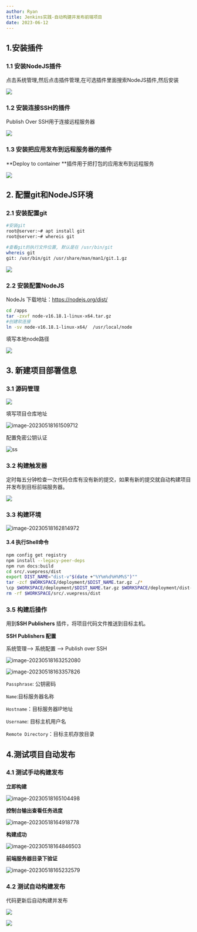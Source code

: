 ```yaml
---
author: Ryan
title: Jenkins实践-自动构建并发布前端项目
date: 2023-06-12
---
```





## 1.安装插件

### 1.1 安装NodeJS插件

点击系统管理,然后点击插件管理,在可选插件里面搜索NodeJS插件,然后安装

![](http://img.xinn.cc/image-20230517144020337.png)





### 1.2 安装连接SSH的插件

Publish Over SSH用于连接远程服务器

![](http://img.xinn.cc/image-20230517144326164.png)





### 1.3 安装把应用发布到远程服务器的插件

**Deploy to container **插件用于把打包的应用发布到远程服务

![](http://img.xinn.cc/image-20230517144416905.png)





## 2. 配置git和NodeJS环境

### 2.1 安装配置git

```bash
#安装git
root@server:~# apt install git 
root@server:~# whereis git 

#查看git的执行文件位置, 默认是在 /usr/bin/git
whereis git
git: /usr/bin/git /usr/share/man/man1/git.1.gz
```



![](http://img.xinn.cc/image-20230517144940156.png)



### 2.2 安装配置NodeJS



NodeJs 下载地址：https://nodejs.org/dist/



```bash
cd /apps
tar -zxvf node-v16.18.1-linux-x64.tar.gz
#创建软连接
ln -sv node-v16.18.1-linux-x64/  /usr/local/node
```



填写本地node路径

![](http://img.xinn.cc/image-20230517150947230.png)



## 3. 新建项目部署信息

### 3.1  源码管理

![](http://img.xinn.cc/image-20230517151201485.png)



填写项目仓库地址

![image-20230518161509712](http://img.xinn.cc/image-20230518161509712.png)

配置免密公钥认证

![ss](http://img.xinn.cc/image-20230518162443881.png)

### 3.2 构建触发器

定时每五分钟检查一次代码仓库有没有新的提交，如果有新的提交就自动构建项目并发布到目标前端服务器。

![](http://img.xinn.cc/image-20230518162525400.png)





### 3.3 构建环境

![image-20230518162814972](http://img.xinn.cc/image-20230518162814972.png)





#### 3.4 执行Shell命令

```bash
npm config get registry 
npm install --legacy-peer-deps
npm run docs:build
cd src/.vuepress/dist
export DIST_NAME="dist-v"$(date +"%Y%m%d%H%M%S")""
tar -zcf $WORKSPACE/deployment/$DIST_NAME.tar.gz ./*
\cp $WORKSPACE/deployment/$DIST_NAME.tar.gz $WORKSPACE/deployment/dist-latest.tar.gz
rm -rf $WORKSPACE/src/.vuepress/dist
```





### 3.5 构建后操作

用到**SSH Publishers** 插件，将项目代码文件推送到目标主机。

**SSH Publishers 配置**

系统管理—> 系统配置 —> Publish over SSH

![image-20230518163252080](http://img.xinn.cc/image-20230518163252080.png)

 

![image-20230518163357826](http://img.xinn.cc/image-20230518163357826.png)



`Passphrase`: 公钥密码 

`Name`:目标服务器名称

`Hostname`：目标服务器IP地址

`Username`: 目标主机用户名

`Remote Directory`：目标主机存放目录





## 4.测试项目自动发布

### 4.1 测试手动构建发布

**立即构建**

![image-20230518165104498](http://img.xinn.cc/image-20230518165104498.png)



**控制台输出查看任务进度**

![image-20230518164918778](http://img.xinn.cc/image-20230518164918778.png)

**构建成功**

![image-20230518164846503](http://img.xinn.cc/image-20230518164846503.png)



**前端服务器目录下验证**

![image-20230518165232579](http://img.xinn.cc/image-20230518165232579.png)





### 4.2 测试自动构建发布

代码更新后自动构建并发布

![](http://img.xinn.cc/image-20230518170955693.png)



![](http://img.xinn.cc/image-20230518171204946.png)

